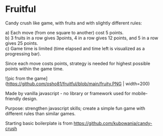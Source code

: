# Fruitful
Candy crush like game, with fruits and with slightly different rules:   

a) Each move (from one square to another) cost 5 points.   
b) 3 fruits in a row gives 3points, 4 in a row gives 12 points, and 5 in a row gives 25 points.    
c) Game time is limited (time elapsed and time left is visualized as a progressing bar).   

Since each move costs points, strategy is needed for highest possible points within the game time. 

![pic from the game](https://github.com/osho81/fruitful/blob/main/fruity.PNG | width=200) 


Made by vanilla javascript - no library or framework used for mobile-friendly design. 

Purpose: strengthen javascript skills; create a simple fun game with different rules than similar games. 

Starting basic boilerplate is from https://github.com/kubowania/candy-crush 
